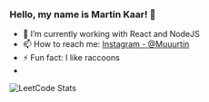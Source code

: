### Hello, my name is Martin Kaar! 👋

- 🌱 I’m currently working with React and NodeJS
- 📫 How to reach me: [Instagram - @Muuurtin](https://www.instagram.com/muuurtin/) 
- ⚡ Fun fact: I like raccoons
- 
![LeetCode Stats](https://leetcard.jacoblin.cool/martin-kaar?theme=light&font=Anton)
